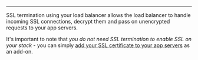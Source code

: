 

* * *

SSL termination using your load balancer allows the load balancer to handle incoming SSL connections, decrypt them and pass on unencrypted requests to your app servers.


It's important to note that _you do not need SSL termination to enable SSL on your stack_ - you can simply [add your SSL certificate to your app servers](http://help.cloud66.com/stack-add-ins/ssl-certificate) as an add-on.


